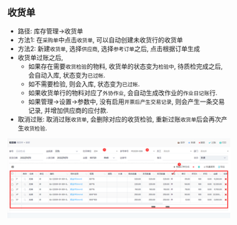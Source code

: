 ﻿## 收货单

- 路径: 库存管理->收货单
- 方法1: 在`采购单`中点击`收货单`, 可以自动创建未收货行的收货单
- 方法2: 新建`收货单`, 选择`供应商`, 选择`参考订单`之后, 点击根据订单生成
- 收货单过账之后, 
    - 如果存在需要`收货检验`的物料, 收货单的状态变为`检验中`, 待质检完成之后, 会自动入库, 状态变为`已过帐`.
    - 如不需要检验, 则会入库, 状态变为`已过帐`.
    - 如果收货单行的物料对应了`外协作业`, 会自动生成改作业的`作业日记账`行.
    - 如果管理->设置->参数中, 没有启用`开票后产生交易记录`, 则会产生一条交易记录, 并增加供应商的应付款.
- 取消过账: 取消过账`收货单`, 会删除对应的收货检验, 重新过账`收货单`后会再次产生`收货检验`.

![Receipt](../images/Onhands/receipt.png)